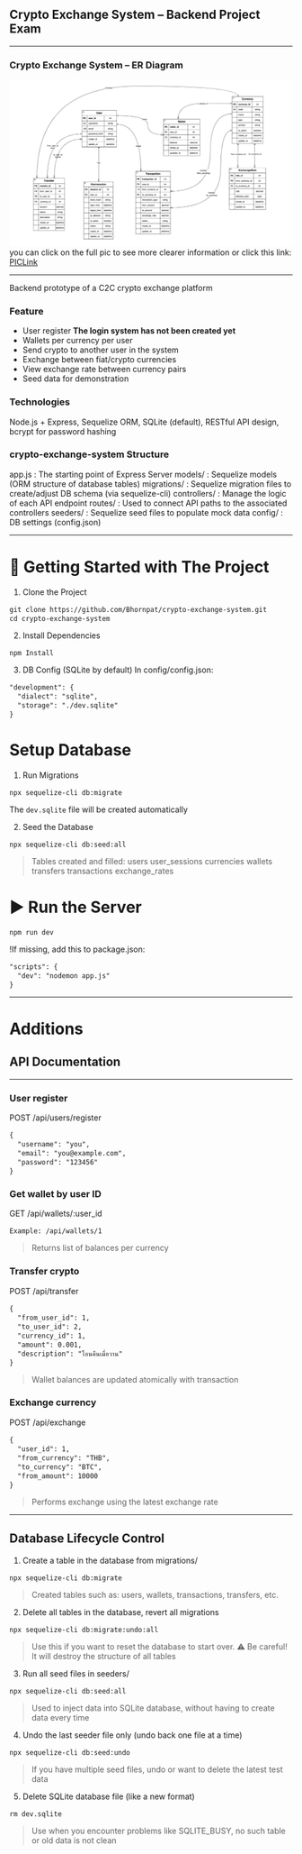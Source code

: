 ## Crypto Exchange System – Backend Project Exam 

---

### Crypto Exchange System – ER Diagram
![ERD](./ERD_Pic/crypto.drawio1.png)
you can click on the full pic to see more clearer information or click this link: [PICLink](./ERD_Pic/crypto.drawio1.png)

---

Backend prototype of a C2C crypto exchange platform

### Feature
- User register   **The login system has not been created yet**
- Wallets per currency per user
- Send crypto to another user in the system
- Exchange between fiat/crypto currencies
- View exchange rate between currency pairs
- Seed data for demonstration

### Technologies
Node.js + Express, 
Sequelize ORM, 
SQLite (default), 
RESTful API design, 
bcrypt for password hashing

### crypto-exchange-system Structure
app.js        :  The starting point of Express Server
models/       :  Sequelize models (ORM structure of database tables)
migrations/   :  Sequelize migration files to create/adjust DB schema (via sequelize-cli)
controllers/  :  Manage the logic of each API endpoint
routes/       :  Used to connect API paths to the associated controllers
seeders/      :  Sequelize seed files to populate mock data
config/       :  DB settings (config.json)

---


# 🚀 Getting Started with The Project

1. Clone the Project
```
git clone https://github.com/Bhornpat/crypto-exchange-system.git
cd crypto-exchange-system
```

2. Install Dependencies
```
npm Install
```

3. DB Config (SQLite by default) 
In config/config.json:
```
"development": {
  "dialect": "sqlite",
  "storage": "./dev.sqlite"
}
```

# Setup Database

1. Run Migrations

```
npx sequelize-cli db:migrate
```
The `dev.sqlite` file will be created automatically


2. Seed the Database

```
npx sequelize-cli db:seed:all
```
> Tables created and filled:
users 
user_sessions
currencies 
wallets   
transfers
transactions 
exchange_rates


# ▶️ Run the Server
```
npm run dev
```
!If missing, add this to package.json:
```
"scripts": {
  "dev": "nodemon app.js"
}
```

---

# Additions

## API Documentation
----
### User register

POST /api/users/register
```
{
  "username": "you",
  "email": "you@example.com",
  "password": "123456"
}
```

### Get wallet by user ID

GET /api/wallets/:user_id
```
Example: /api/wallets/1
```
>Returns list of balances per currency


### Transfer crypto

POST /api/transfer

```
{
  "from_user_id": 1,
  "to_user_id": 2,
  "currency_id": 1,
  "amount": 0.001,
  "description": "โอนคืนเมื่อวาน"
}
```
>Wallet balances are updated atomically with transaction


### Exchange currency

POST /api/exchange

```
{
  "user_id": 1,
  "from_currency": "THB",
  "to_currency": "BTC",
  "from_amount": 10000
}
```
>Performs exchange using the latest exchange rate

---

## Database Lifecycle Control

1. Create a table in the database from migrations/
```
npx sequelize-cli db:migrate
```
>Created tables such as: users, wallets, transactions, transfers, etc.


2. Delete all tables in the database, revert all migrations
```
npx sequelize-cli db:migrate:undo:all
```
>Use this if you want to reset the database to start over. ⚠️ Be careful! It will destroy the structure of all tables 


3. Run all seed files in seeders/
```
npx sequelize-cli db:seed:all
```
>Used to inject data into SQLite database, without having to create data every time


4. Undo the last seeder file only (undo back one file at a time)
```
npx sequelize-cli db:seed:undo
```
>If you have multiple seed files, undo or want to delete the latest test data


5. Delete SQLite database file (like a new format)
```
rm dev.sqlite
```
>Use when you encounter problems like SQLITE_BUSY, no such table or old data is not clean

